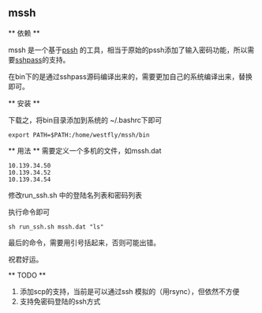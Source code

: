 mssh
------
** 依赖 **

mssh 是一个基于[pssh](https://github.com/westfly/pssh) 的工具，相当于原始的pssh添加了输入密码功能，所以需要[sshpass](http://sourceforge.net/projects/sshpass/)的支持。

在bin下的是通过sshpass源码编译出来的，需要更加自己的系统编译出来，替换即可。

** 安装 **

下载之，将bin目录添加到系统的 ~/.bashrc下即可
```
export PATH=$PATH:/home/westfly/mssh/bin
```

** 用法 **
需要定义一个多机的文件，如mssh.dat
```
10.139.34.50
10.139.34.52
10.139.34.54
```
修改run_ssh.sh 中的登陆名列表和密码列表

执行命令即可

```
sh run_ssh.sh mssh.dat "ls"
```

最后的命令，需要用引号括起来，否则可能出错。

祝君好运。

** TODO **
1. 添加scp的支持，当前是可以通过ssh 模拟的（用rsync），但依然不方便
2. 支持免密码登陆的ssh方式

